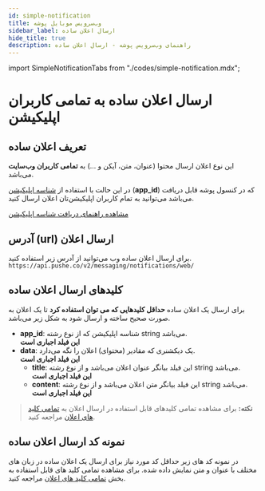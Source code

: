 ```yaml
---
id: simple-notification
title: وب‌سرویس موبایل پوشه
sidebar_label: ارسال اعلان ساده
hide_title: true
description: راهنمای وب‌سرویس پوشه - ارسال اعلان ساده
---
```


import SimpleNotificationTabs from "./codes/simple-notification.mdx";

# ارسال اعلان ساده به تمامی کاربران اپلیکیشن


## تعریف اعلان ساده

این نوع اعلان ارسال محتوا (عنوان، متن، آیکن و ...) به
**تمامی کاربران وب‌سایت**
می‌باشد.

در این حالت با استفاده از [شناسه اپلیکیشن](/docs/web-webservice/get-app-id)
(**‍‍app_id**)
که در کنسول پوشه قابل دریافت می‌باشد می‌توانید به تمام کاربران اپلیکیشن‌تان اعلان ارسال کنید.

[مشاهده راهنمای دریافت شناسه اپلیکیشن](/docs/web-webservice/get-app-id)


## آدرس (url) ارسال اعلان

برای ارسال اعلان ساده وب ‌می‌توانید از آدرس زیر استفاده کنید.     
```https://api.pushe.co/v2/messaging/notifications/web/```

## کلید‌های ارسال اعلان ساده

برای ارسال یک اعلان ساده **حداقل کلیدهایی که می توان استفاده کرد** تا یک اعلان به صورت صحیح ساخته و ارسال شود به شکل زیر می‌باشد.

- **app_id**: شناسه اپلیکیشن که از نوع رشته string می‌باشد.    
    **این فیلد اجباری است**
- **data**: یک دیکشنری که مقادیر (محتوای) اعلان را نگه می‌دارد.    
    **این فیلد اجباری است**
    - **title**: این فیلد بیانگر عنوان اعلان می‌باشد و از نوع رشته string می‌باشد.    
        **این فیلد اجباری است**
    - **content**: این فیلد بیانگر متن اعلان می‌باشد و از نوع رشته string می‌باشد.    
        **این فیلد اجباری است**


> **نکته:** برای مشاهده تمامی کلید‌های قابل استفاده در ارسال اعلان به [تمامی کلید های اعلان](/docs/web-webservice/notification-keys-list) مراجعه کنید.

## نمونه کد ارسال اعلان ساده

در نمونه کد های زیر حداقل کد مورد نیاز برای ارسال یک اعلان ساده در زبان های مختلف با عنوان و متن نمایش داده شده.
برای مشاهده تمامی کلید های قابل استفاده به بخش [تمامی کلید های اعلان](/docs/web-webservice/notification-keys-list) مراجعه کنید.

<SimpleNotificationTabs />